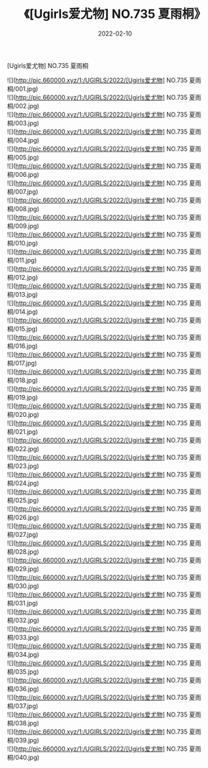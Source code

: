 ﻿---
layout: post
title:  《[Ugirls爱尤物] NO.735 夏雨桐》
date:   2022-02-10
img: http://pic.660000.xyz/1:/UGIRLS/2022/[Ugirls爱尤物] NO.735 夏雨桐/000.jpg
categories: [美女, 清纯, 唯美]
---

[Ugirls爱尤物] NO.735 夏雨桐

 ![](http://pic.660000.xyz/1:/UGIRLS/2022/[Ugirls爱尤物] NO.735 夏雨桐/001.jpg) <br>![](http://pic.660000.xyz/1:/UGIRLS/2022/[Ugirls爱尤物] NO.735 夏雨桐/002.jpg) <br>![](http://pic.660000.xyz/1:/UGIRLS/2022/[Ugirls爱尤物] NO.735 夏雨桐/003.jpg) <br>![](http://pic.660000.xyz/1:/UGIRLS/2022/[Ugirls爱尤物] NO.735 夏雨桐/004.jpg) <br>![](http://pic.660000.xyz/1:/UGIRLS/2022/[Ugirls爱尤物] NO.735 夏雨桐/005.jpg) <br>![](http://pic.660000.xyz/1:/UGIRLS/2022/[Ugirls爱尤物] NO.735 夏雨桐/006.jpg) <br>![](http://pic.660000.xyz/1:/UGIRLS/2022/[Ugirls爱尤物] NO.735 夏雨桐/007.jpg) <br>![](http://pic.660000.xyz/1:/UGIRLS/2022/[Ugirls爱尤物] NO.735 夏雨桐/008.jpg) <br>![](http://pic.660000.xyz/1:/UGIRLS/2022/[Ugirls爱尤物] NO.735 夏雨桐/009.jpg) <br>![](http://pic.660000.xyz/1:/UGIRLS/2022/[Ugirls爱尤物] NO.735 夏雨桐/010.jpg) <br>![](http://pic.660000.xyz/1:/UGIRLS/2022/[Ugirls爱尤物] NO.735 夏雨桐/011.jpg) <br>![](http://pic.660000.xyz/1:/UGIRLS/2022/[Ugirls爱尤物] NO.735 夏雨桐/012.jpg) <br>![](http://pic.660000.xyz/1:/UGIRLS/2022/[Ugirls爱尤物] NO.735 夏雨桐/013.jpg) <br>![](http://pic.660000.xyz/1:/UGIRLS/2022/[Ugirls爱尤物] NO.735 夏雨桐/014.jpg) <br>![](http://pic.660000.xyz/1:/UGIRLS/2022/[Ugirls爱尤物] NO.735 夏雨桐/015.jpg) <br>![](http://pic.660000.xyz/1:/UGIRLS/2022/[Ugirls爱尤物] NO.735 夏雨桐/016.jpg) <br>![](http://pic.660000.xyz/1:/UGIRLS/2022/[Ugirls爱尤物] NO.735 夏雨桐/017.jpg) <br>![](http://pic.660000.xyz/1:/UGIRLS/2022/[Ugirls爱尤物] NO.735 夏雨桐/018.jpg) <br>![](http://pic.660000.xyz/1:/UGIRLS/2022/[Ugirls爱尤物] NO.735 夏雨桐/019.jpg) <br>![](http://pic.660000.xyz/1:/UGIRLS/2022/[Ugirls爱尤物] NO.735 夏雨桐/020.jpg) <br>![](http://pic.660000.xyz/1:/UGIRLS/2022/[Ugirls爱尤物] NO.735 夏雨桐/021.jpg) <br>![](http://pic.660000.xyz/1:/UGIRLS/2022/[Ugirls爱尤物] NO.735 夏雨桐/022.jpg) <br>![](http://pic.660000.xyz/1:/UGIRLS/2022/[Ugirls爱尤物] NO.735 夏雨桐/023.jpg) <br>![](http://pic.660000.xyz/1:/UGIRLS/2022/[Ugirls爱尤物] NO.735 夏雨桐/024.jpg) <br>![](http://pic.660000.xyz/1:/UGIRLS/2022/[Ugirls爱尤物] NO.735 夏雨桐/025.jpg) <br>![](http://pic.660000.xyz/1:/UGIRLS/2022/[Ugirls爱尤物] NO.735 夏雨桐/026.jpg) <br>![](http://pic.660000.xyz/1:/UGIRLS/2022/[Ugirls爱尤物] NO.735 夏雨桐/027.jpg) <br>![](http://pic.660000.xyz/1:/UGIRLS/2022/[Ugirls爱尤物] NO.735 夏雨桐/028.jpg) <br>![](http://pic.660000.xyz/1:/UGIRLS/2022/[Ugirls爱尤物] NO.735 夏雨桐/029.jpg) <br>![](http://pic.660000.xyz/1:/UGIRLS/2022/[Ugirls爱尤物] NO.735 夏雨桐/030.jpg) <br>![](http://pic.660000.xyz/1:/UGIRLS/2022/[Ugirls爱尤物] NO.735 夏雨桐/031.jpg) <br>![](http://pic.660000.xyz/1:/UGIRLS/2022/[Ugirls爱尤物] NO.735 夏雨桐/032.jpg) <br>![](http://pic.660000.xyz/1:/UGIRLS/2022/[Ugirls爱尤物] NO.735 夏雨桐/033.jpg) <br>![](http://pic.660000.xyz/1:/UGIRLS/2022/[Ugirls爱尤物] NO.735 夏雨桐/034.jpg) <br>![](http://pic.660000.xyz/1:/UGIRLS/2022/[Ugirls爱尤物] NO.735 夏雨桐/035.jpg) <br>![](http://pic.660000.xyz/1:/UGIRLS/2022/[Ugirls爱尤物] NO.735 夏雨桐/036.jpg) <br>![](http://pic.660000.xyz/1:/UGIRLS/2022/[Ugirls爱尤物] NO.735 夏雨桐/037.jpg) <br>![](http://pic.660000.xyz/1:/UGIRLS/2022/[Ugirls爱尤物] NO.735 夏雨桐/038.jpg) <br>![](http://pic.660000.xyz/1:/UGIRLS/2022/[Ugirls爱尤物] NO.735 夏雨桐/039.jpg) <br>![](http://pic.660000.xyz/1:/UGIRLS/2022/[Ugirls爱尤物] NO.735 夏雨桐/040.jpg) <br>